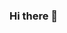 ### Hi there 👋

<!--
**Lysice/Lysice** is a ✨ _special_ ✨ repository because its `README.md` (this file) appears on your GitHub profile.
<img align="right" src="https://github-readme-stats.vercel.app/api?username=lysice&show_icons=true&icon_color=CE1D2D&text_color=718096&bg_color=ffffff&hide_title=true" />
- 🌱 I’m currently learning golang
- 🔭 I’m currently working on PHP
